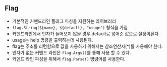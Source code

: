## Flag
- 기본적인 커맨드라인 플래그 파싱을 지원하는 라이브러리
- `flag.String(${name}, ${default}, "usage")` 형식을 가짐 
- 커멘드라인에서 인자가 들어오지 않을 경우 default로 넣어준 값으로 설정이된다
- usage는 help 명령을 출력하는데 사용된다.
- flag는 주소를 리턴함으로 값을 사용하기 위해서는 참조연산자(*)를 사용해야 한다.
- 인자가 없는 커멘드 라인은 `flag.Args()`를 통해 사용 할 수 있다.
- 커멘드 라인 파싱을 위해서 `flag.Parse()` 명령어를 사용한다.
